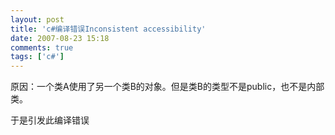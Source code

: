 ```yaml
---
layout: post
title: 'c#编译错误Inconsistent accessibility'
date: 2007-08-23 15:18
comments: true
tags: ['c#']
---
```


原因：一个类A使用了另一个类B的对象。但是类B的类型不是public，也不是内部类。

于是引发此编译错误

